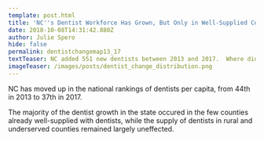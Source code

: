 ```yaml
---
template: post.html
title: 'NC''s Dentist Workforce Has Grown, But Only in Well-Supplied Counties'
date: 2018-10-08T14:31:42.880Z
author: Julie Spero
hide: false
permalink: dentistchangemap13_17
textTeaser: NC added 551 new dentists between 2013 and 2017.  Where did they go?
imageTeaser: /images/posts/dentist_change_distribution.png
---
```

NC has moved up in the national rankings of dentists per capita, from 44th in 2013 to 37th in 2017.

The majority of the dentist growth in the state occured in the few counties already well-supplied with dentists, while the supply of dentists in rural and underserved counties remained largely uneffected.
